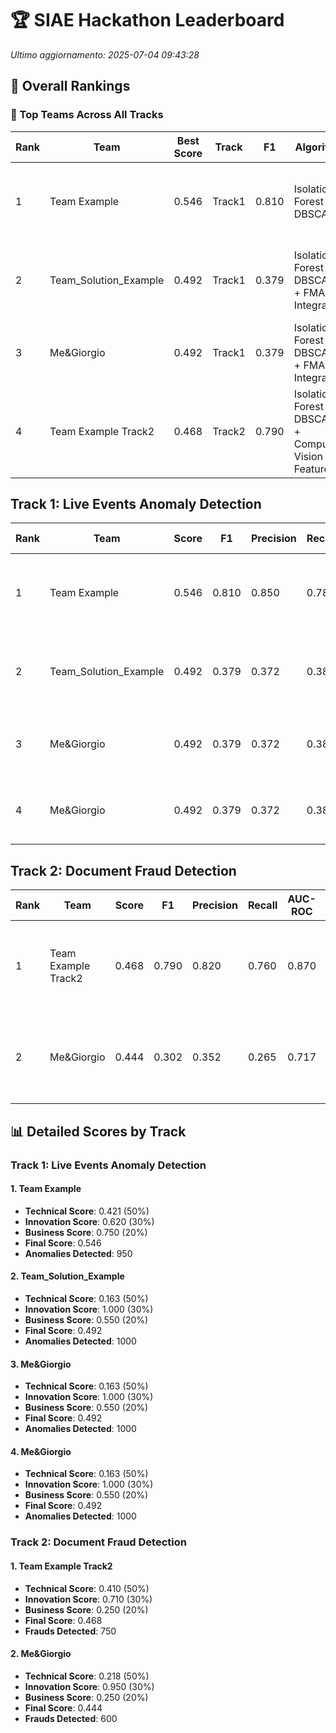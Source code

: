 # 🏆 SIAE Hackathon Leaderboard

*Ultimo aggiornamento: 2025-07-04 09:43:28*

## 🌟 Overall Rankings

### 🥇 Top Teams Across All Tracks

| Rank | Team | Best Score | Track | F1 | Algorithm | Members |
|------|------|------------|-------|----|-----------|---------|
| 1 | Team Example | 0.546 | Track1 | 0.810 | Isolation Forest + DBSCAN | Alice Smith, Bob Johnson, Charlie Brown |
| 2 | Team_Solution_Example | 0.492 | Track1 | 0.379 | Isolation Forest + DBSCAN + FMA Integration | Data Scientist 1, ML Engineer 2, Analyst 3 |
| 3 | Me&Giorgio | 0.492 | Track1 | 0.379 | Isolation Forest + DBSCAN + FMA Integration | Mirko, Giorgio, Manuel |
| 4 | Team Example Track2 | 0.468 | Track2 | 0.790 | Isolation Forest + DBSCAN + Computer Vision Features | Alice Smith, Bob Johnson, Charlie Brown |

## Track 1: Live Events Anomaly Detection

| Rank | Team | Score | F1 | Precision | Recall | AUC-ROC | Algorithm | Features | Members |
|------|------|-------|----|-----------|---------|---------|-----------|------------|----------|
| 1 | Team Example | 0.546 | 0.810 | 0.850 | 0.780 | 0.890 | Isolation Forest + DBSCAN | 6 | Alice Smith, Bob Johnson, Charlie Brown |
| 2 | Team_Solution_Example | 0.492 | 0.379 | 0.372 | 0.387 | 0.208 | Isolation Forest + DBSCAN + FMA Integration | 28 | Data Scientist 1, ML Engineer 2, Analyst 3 |
| 3 | Me&Giorgio | 0.492 | 0.379 | 0.372 | 0.387 | 0.208 | Isolation Forest + DBSCAN + FMA Integration | 28 | Mirko, Giorgio, Manuel |
| 4 | Me&Giorgio | 0.492 | 0.379 | 0.372 | 0.387 | 0.208 | Isolation Forest + DBSCAN + FMA Integration | 28 | Mirko, Giorgio, Manuel |

## Track 2: Document Fraud Detection

| Rank | Team | Score | F1 | Precision | Recall | AUC-ROC | Algorithm | Features | Members |
|------|------|-------|----|-----------|---------|---------|-----------|------------|----------|
| 1 | Team Example Track2 | 0.468 | 0.790 | 0.820 | 0.760 | 0.870 | Isolation Forest + DBSCAN + Computer Vision Features | 8 | Alice Smith, Bob Johnson, Charlie Brown |
| 2 | Me&Giorgio | 0.444 | 0.302 | 0.352 | 0.265 | 0.717 | Isolation Forest + DBSCAN + Computer Vision Features | 23 | Mirko, Giorgio, Manuel |

## 📊 Detailed Scores by Track

### Track 1: Live Events Anomaly Detection

#### 1. Team Example
- **Technical Score**: 0.421 (50%)
- **Innovation Score**: 0.620 (30%)
- **Business Score**: 0.750 (20%)
- **Final Score**: 0.546
- **Anomalies Detected**: 950

#### 2. Team_Solution_Example
- **Technical Score**: 0.163 (50%)
- **Innovation Score**: 1.000 (30%)
- **Business Score**: 0.550 (20%)
- **Final Score**: 0.492
- **Anomalies Detected**: 1000

#### 3. Me&Giorgio
- **Technical Score**: 0.163 (50%)
- **Innovation Score**: 1.000 (30%)
- **Business Score**: 0.550 (20%)
- **Final Score**: 0.492
- **Anomalies Detected**: 1000

#### 4. Me&Giorgio
- **Technical Score**: 0.163 (50%)
- **Innovation Score**: 1.000 (30%)
- **Business Score**: 0.550 (20%)
- **Final Score**: 0.492
- **Anomalies Detected**: 1000

### Track 2: Document Fraud Detection

#### 1. Team Example Track2
- **Technical Score**: 0.410 (50%)
- **Innovation Score**: 0.710 (30%)
- **Business Score**: 0.250 (20%)
- **Final Score**: 0.468
- **Frauds Detected**: 750

#### 2. Me&Giorgio
- **Technical Score**: 0.218 (50%)
- **Innovation Score**: 0.950 (30%)
- **Business Score**: 0.250 (20%)
- **Final Score**: 0.444
- **Frauds Detected**: 600

